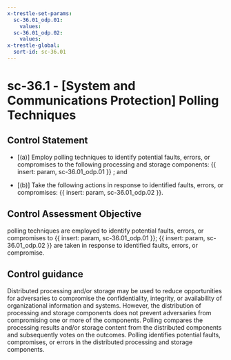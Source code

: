 ```yaml
---
x-trestle-set-params:
  sc-36.01_odp.01:
    values:
  sc-36.01_odp.02:
    values:
x-trestle-global:
  sort-id: sc-36.01
---
```


# sc-36.1 - \[System and Communications Protection\] Polling Techniques

## Control Statement

- \[(a)\] Employ polling techniques to identify potential faults, errors, or compromises to the following processing and storage components: {{ insert: param, sc-36.01_odp.01 }} ; and

- \[(b)\] Take the following actions in response to identified faults, errors, or compromises: {{ insert: param, sc-36.01_odp.02 }}.

## Control Assessment Objective

polling techniques are employed to identify potential faults, errors, or compromises to {{ insert: param, sc-36.01_odp.01 }};
{{ insert: param, sc-36.01_odp.02 }} are taken in response to identified faults, errors, or compromise.

## Control guidance

Distributed processing and/or storage may be used to reduce opportunities for adversaries to compromise the confidentiality, integrity, or availability of organizational information and systems. However, the distribution of processing and storage components does not prevent adversaries from compromising one or more of the components. Polling compares the processing results and/or storage content from the distributed components and subsequently votes on the outcomes. Polling identifies potential faults, compromises, or errors in the distributed processing and storage components.
